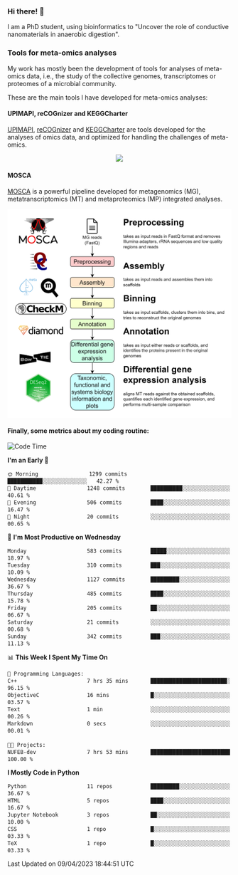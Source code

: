 ### Hi there! 👋

I am a PhD student, using bioinformatics to "Uncover the role of conductive nanomaterials in anaerobic digestion".

### Tools for meta-omics analyses

My work has mostly been the development of tools for analyses of meta-omics data, i.e., the study of the collective genomes, transcriptomes or proteomes of a microbial community.

These are the main tools I have developed for meta-omics analyses:

#### UPIMAPI, reCOGnizer and KEGGCharter

[UPIMAPI](https://github.com/iquasere/UPIMAPI), [reCOGnizer](https://github.com/iquasere/reCOGnizer) and [KEGGCharter](https://github.com/iquasere/KEGGCharter) are tools developed for the analyses of omics data, and optimized for handling the challenges of meta-omics.

<p align="center">
    <img src="assets/annotation_paper.png">
</p>

#### MOSCA

[MOSCA](https://github.com/iquasere/MOSCA) is a powerful pipeline developed for metagenomics (MG), metatranscriptomics (MT) and metaproteomics (MP) integrated analyses.

<p align="center">
    <img src="assets/mosca_workflow.png" align="center" width="700">
</p>


#### Finally, some metrics about my coding routine:

<!--START_SECTION:waka-->
![Code Time](http://img.shields.io/badge/Code%20Time-547%20hrs%2057%20mins-blue)

**I'm an Early 🐤** 

```text
🌞 Morning                1299 commits        ███████████░░░░░░░░░░░░░░   42.27 % 
🌆 Daytime                1248 commits        ██████████░░░░░░░░░░░░░░░   40.61 % 
🌃 Evening                506 commits         ████░░░░░░░░░░░░░░░░░░░░░   16.47 % 
🌙 Night                  20 commits          ░░░░░░░░░░░░░░░░░░░░░░░░░   00.65 % 
```
📅 **I'm Most Productive on Wednesday** 

```text
Monday                   583 commits         █████░░░░░░░░░░░░░░░░░░░░   18.97 % 
Tuesday                  310 commits         ███░░░░░░░░░░░░░░░░░░░░░░   10.09 % 
Wednesday                1127 commits        █████████░░░░░░░░░░░░░░░░   36.67 % 
Thursday                 485 commits         ████░░░░░░░░░░░░░░░░░░░░░   15.78 % 
Friday                   205 commits         ██░░░░░░░░░░░░░░░░░░░░░░░   06.67 % 
Saturday                 21 commits          ░░░░░░░░░░░░░░░░░░░░░░░░░   00.68 % 
Sunday                   342 commits         ███░░░░░░░░░░░░░░░░░░░░░░   11.13 % 
```


📊 **This Week I Spent My Time On** 

```text
💬 Programming Languages: 
C++                      7 hrs 35 mins       ████████████████████████░   96.15 % 
ObjectiveC               16 mins             █░░░░░░░░░░░░░░░░░░░░░░░░   03.57 % 
Text                     1 min               ░░░░░░░░░░░░░░░░░░░░░░░░░   00.26 % 
Markdown                 0 secs              ░░░░░░░░░░░░░░░░░░░░░░░░░   00.01 % 

🐱‍💻 Projects: 
NUFEB-dev                7 hrs 53 mins       █████████████████████████   100.00 % 
```

**I Mostly Code in Python** 

```text
Python                   11 repos            █████████░░░░░░░░░░░░░░░░   36.67 % 
HTML                     5 repos             ████░░░░░░░░░░░░░░░░░░░░░   16.67 % 
Jupyter Notebook         3 repos             ██░░░░░░░░░░░░░░░░░░░░░░░   10.00 % 
CSS                      1 repo              █░░░░░░░░░░░░░░░░░░░░░░░░   03.33 % 
TeX                      1 repo              █░░░░░░░░░░░░░░░░░░░░░░░░   03.33 % 
```




 Last Updated on 09/04/2023 18:44:51 UTC
<!--END_SECTION:waka-->
